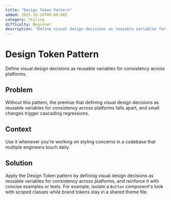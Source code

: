 ```yaml
---
title: "Design Token Pattern"
added: 2025-10-10T00:00:00Z
category: Styling
difficulty: Beginner
description: "Define visual design decisions as reusable variables for consistency across platforms."
---
```

# Design Token Pattern

Define visual design decisions as reusable variables for consistency across platforms.

## Problem

Without this pattern, the premise that defining visual design decisions as reusable variables for consistency across platforms falls apart, and small changes trigger cascading regressions.

## Context

Use it whenever you're working on styling concerns in a codebase that multiple engineers touch daily.

## Solution

Apply the Design Token pattern by defining visual design decisions as reusable variables for consistency across platforms, and reinforce it with concise examples or tests. For example, isolate a `Button` component's look with scoped classes while brand tokens stay in a shared theme file.
